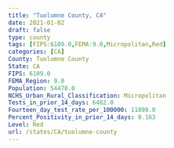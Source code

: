 ```yaml
---
title: "Tuolumne County, CA"
date: 2021-01-02
draft: false
type: county
tags: [FIPS:6109.0,FEMA:9.0,Micropolitan,Red]
categories: [CA]
County: Tuolumne County
State: CA
FIPS: 6109.0
FEMA_Region: 9.0
Population: 54478.0
NCHS_Urban_Rural_Classification: Micropolitan
Tests_in_prior_14_days: 6482.0
Fourteen_day_test_rate_per_100000: 11898.0
Percent_Positivity_in_prior_14_days: 0.163
Level: Red
url: /states/CA/tuolumne-county
---
```



